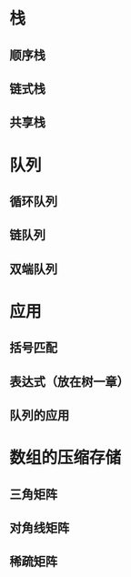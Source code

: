 # 栈

## 顺序栈

## 链式栈

## 共享栈

# 队列

## 循环队列

## 链队列

## 双端队列

# 应用

## 括号匹配

## 表达式（放在树一章）

## 队列的应用

# 数组的压缩存储

## 三角矩阵

## 对角线矩阵

## 稀疏矩阵